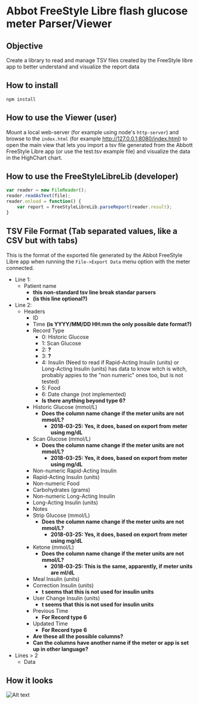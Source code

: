 # Abbot FreeStyle Libre flash glucose meter Parser/Viewer

## Objective

Create a library to read and manage TSV files created by the FreeStyle libre app to better understand and visualize the report data

## How to install

`npm install`

## How to use the Viewer (user)

Mount a local web-server (for example using node's `http-server`) and browse to the `index.html` (for example http://127.0.0.1:8080/index.html) to open the main view that lets you import a tsv file generated from the Abbott FreeStyle Libre app (or use the test.tsv example file) and visualize the data in the HighChart chart.

## How to use the FreeStyleLibreLib (developer)

```javascript
var reader = new FileReader();
reader.readAsText(file);
reader.onload = function() {
    var report = FreeStyleLibreLib.parseReport(reader.result);
}
```

## TSV File Format (Tab separated values, like a CSV but with tabs)
This is the format of the exported file generated by the Abbot FreeStyle Libre app when running the `File->Export Data` menu option with the meter connected.

- Line 1:
    - Patient name
        - **this non-standard tsv line break standar parsers**
        - **(is this line optional?)**
- Line 2:
    - Headers
        - ID
        - Time **(is YYYY/MM/DD HH:mm the only possible date format?)**
        - Record Type
            - 0: Historic Glucose
            - 1: Scan Glucose
            - 2: **?**
            - 3: **?**
            - 4: Insulin (Need to read if Rapid-Acting Insulin (units) or Long-Acting Insulin (units) has data to know witch is witch, probably appies to the "non numeric" ones too, but is not tested)
            - 5: Food
            - 6: Date change (not implemented)
            - **Is there anything beyond type 6?**
        - Historic Glucose (mmol/L)
            - **Does the column name change if the meter units are not mmol/L?**
                - **2018-03-25:  Yes, it does, based on export from meter using mg/dL**
        - Scan Glucose (mmol/L)
            - **Does the column name change if the meter units are not mmol/L?**
                - **2018-03-25:  Yes, it does, based on export from meter using mg/dL**
        - Non-numeric Rapid-Acting Insulin
        - Rapid-Acting Insulin (units)
        - Non-numeric Food
        - Carbohydrates (grams)
        - Non-numeric Long-Acting Insulin
        - Long-Acting Insulin (units)
        - Notes
        - Strip Glucose (mmol/L)
            - **Does the column name change if the meter units are not mmol/L?**
                - **2018-03-25:  Yes, it does, based on export from meter using mg/dL**
        - Ketone (mmol/L)
            - **Does the column name change if the meter units are not mmol/L?**
                - **2018-03-25:  This is the same, apparently, if meter units are ml/dL**
        - Meal Insulin (units)
        - Correction Insulin (units)
            - **t seems that this is not used for insulin units**
        - User Change Insulin (units)
            - **t seems that this is not used for insulin units**
        - Previous Time
            - **For Record type 6**
        - Updated Time
            - **For Record type 6**
        - **Are these all the possible columns?**
        - **Can the columns have another name if the meter or app is set up in other language?**
- Lines > 2
    - Data

## How it looks

![Alt text](screenshot.jpg?raw=true "Screeshot")
